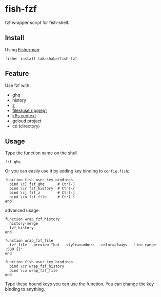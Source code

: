 # fish-fzf

fzf wrapper script for fish-shell.

## Install

Using [Fisherman](https://github.com/fisherman/fisherman):

```fish
fisher install takashabe/fish-fzf
```

## Feature

Use fzf with:

* [ghq](https://github.com/motemen/ghq)
* history
* [z](https://github.com/fisherman/z)
* [files(use ripgrep)](https://github.com/BurntSushi/ripgrep)
* [k8s context](https://kubernetes.io/docs/reference/generated/kubectl/kubectl-commands#config)
* gcloud project
* cd (directory)

## Usage

Type the function name on the shell.

```fish
fzf_ghq
```

Or you can easily use it by adding key binding to `config.fish`:

```fish
function fish_user_key_bindings
  bind \c] fzf_ghq      # Ctrl-]
  bind \cr fzf_history  # Ctrl-r
  bind \cj fzf_z        # Ctrl-j
  bind \co fzf_file     # Ctrl-f
end
```

advanced usage:

```fish
function wrap_fzf_history
  history-merge
  fzf_history
end

function wrap_fzf_file
  fzf_file --preview "bat --style=numbers --color=always --line-range :500 {}"
end

function fish_user_key_bindings
  bind \cr wrap_fzf_history
  bind \co wrap_fzf_file
end
```

Type these bound keys you can use the function. You can change the key binding to anything.

